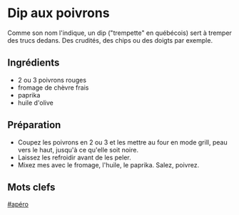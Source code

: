Dip aux poivrons
===============

Comme son nom l'indique, un dip ("trempette" en québécois) sert à tremper des trucs dedans. Des crudités, des chips ou des doigts par exemple.

Ingrédients
-----------
- 2 ou 3 poivrons rouges
- fromage de chèvre frais
- paprika
- huile d'olive

Préparation
----------

* Coupez les poivrons en 2 ou 3 et les mettre au four en mode grill, peau vers le haut, jusqu'à ce qu'elle soit noire.
* Laissez les refroidir avant de les peler.
* Mixez mes avec le fromage, l'huile, le paprika. Salez, poivrez.


Mots clefs
----------

[#apéro](index.apéro.html)
